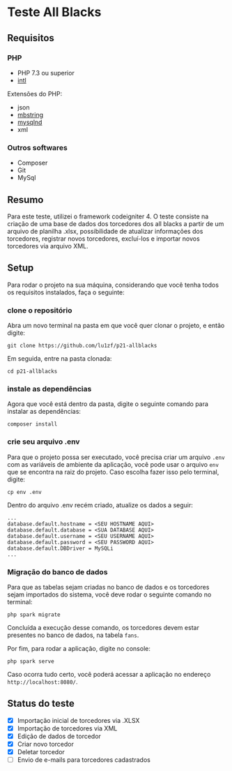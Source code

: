 # Teste All Blacks

## Requisitos

  ### PHP
 - PHP 7.3 ou superior
 - [intl](http://php.net/manual/en/intl.requirements.php)

 Extensões do PHP:
- json
- [mbstring](http://php.net/manual/en/mbstring.installation.php)
- [mysqlnd](http://php.net/manual/en/mysqlnd.install.php)
- xml

### Outros softwares
 - Composer
 - Git
 - MySql
## Resumo

Para este teste, utilizei o framework codeigniter 4. O teste consiste na criação de uma base de dados dos torcedores dos all blacks a partir de um arquivo de planilha .xlsx, possibilidade de atualizar informações dos torcedores, registrar novos torcedores, excluí-los e importar novos torcedores via arquivo XML.

## Setup

Para rodar o projeto na sua máquina, considerando que você tenha todos os requisitos instalados, faça o seguinte:

### clone o repositório
Abra um novo terminal na pasta em que você quer clonar o projeto, e então digite:
```
git clone https://github.com/lu1zf/p21-allblacks
```
Em seguida, entre na pasta clonada:
```
cd p21-allblacks
```

### instale as dependências
Agora que você está dentro da pasta, digite o seguinte comando para instalar as dependências:
```
composer install
```
### crie seu arquivo .env
Para que o projeto possa ser executado, você precisa criar um arquivo ```.env``` com as variáveis de ambiente da aplicação, você pode usar o arquivo ```env``` que se encontra na raiz do projeto. Caso escolha fazer isso pelo terminal, digite:
```
cp env .env
```
Dentro do arquivo .env recém criado, atualize os dados a seguir:
```
...
database.default.hostname = <SEU HOSTNAME AQUI>
database.default.database = <SUA DATABASE AQUI>
database.default.username = <SEU USERNAME AQUI>
database.default.password = <SEU PASSWORD AQUI>
database.default.DBDriver = MySQLi
...
```
### Migração do banco de dados
Para que as tabelas sejam criadas no banco de dados e os torcedores sejam importados do sistema, você deve rodar o seguinte comando no terminal:
```
php spark migrate
```
Concluída a execução desse comando, os torcedores devem estar presentes no banco de dados, na tabela ```fans```.

Por fim, para rodar a aplicação, digite no console:
```
php spark serve
```
Caso ocorra tudo certo, você poderá acessar a aplicação no endereço ```http://localhost:8080/```.

## Status do teste
- [x] Importação inicial de torcedores via .XLSX
- [x] Importação de torcedores via XML
- [x] Edição de dados de torcedor
- [x] Criar novo torcedor
- [x] Deletar torcedor
- [ ] Envio de e-mails para torcedores cadastrados
